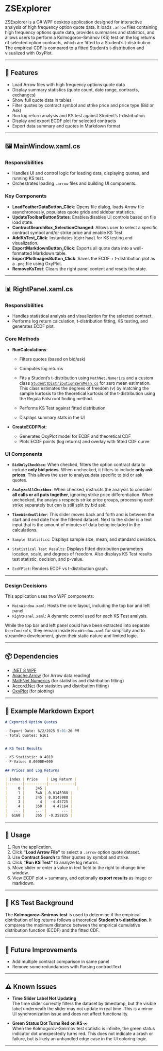 # ZSExplorer

ZSExplorer is a C# WPF desktop application designed for interactive analysis of high frequency option quote data. It loads `.arrow` files containing high frequency options quote data, provides summaries and statistics, and allows users to perform a Kolmogorov–Smirnov (KS) test on the log returns of selected option contracts, which are fitted to a Student’s t-distribution. The empirical CDF is compared to a fitted Student’s t-distribution and visualized with OxyPlot.

---

## 📁 Features

- Load Arrow files with high frequency options quote data
- Display summary statistics (quote count, date range, contracts, exchanges)
- Show full quote data in tables
- Filter quotes by contract symbol and strike price and price type (Bid or Ask)
- Run log return analysis and KS test against Student’s t-distribution
- Display and export ECDF plot for selected contracts
- Export data summary and quotes in Markdown format

---

## 🖼️ MainWindow.xaml.cs

### Responsibilities

- Handles UI and control logic for loading data, displaying quotes, and running KS test.
- Orchestrates loading `.arrow` files and building UI components.

### Key Components

- **LoadFeatherDataButton_Click**: Opens file dialog, loads Arrow file asynchronously, populates quote grids and sidebar statistics.
- **UpdateToolbarButtonStates**: Enables/disables UI controls based on file load state.
- **ContractSearchBox_SelectionChanged**: Allows user to select a specific contract symbol and/or strike price and enable KS Test.
- **AddKsTest_Click**: Instantiates `RightPanel` for KS testing and visualization.
- **ExportMarkdownButton_Click**: Exports all quote data into a well-formatted Markdown table.
- **ExportPlotImagesButton_Click**: Saves the ECDF + t-distribution plot as a `.png` file using OxyPlot.
- **RemoveKsTest**: Clears the right panel content and resets the state.

---

## 📊 RightPanel.xaml.cs

### Responsibilities

- Handles statistical analysis and visualization for the selected contract.
- Performs log return calculation, t-distribution fitting, KS testing, and generates ECDF plot.

### Core Methods

- **RunCalculations**:
  - Filters quotes (based on bid/ask)
  - Computes log returns
  - Fits a Student’s t-distribution using `MathNet.Numerics` and a custom class [`StudentTDistributionZeroMean.cs`](./ZSExplorer/Services/StudentTDistributionZeroMean.cs) for zero mean estimation. This class estimates the degrees of freedom (ν) by matching the sample kurtosis to the theoretical kurtosis of the t-distribution using the Regula Falsi root finding method.

  - Performs KS Test against fitted distribution
  - Displays summary stats in the UI

- **CreateECDFPlot**:
  - Generates OxyPlot model for ECDF and theoretical CDF
  - Plots ECDF points (log returns) and overlay with fitted CDF curve

### UI Components

- **`BidOnlyCheckbox`**: When checked, filters the option contract data to include **only bid prices**. When unchecked, it filters to include **only ask prices**. This allows the user to analyze data specific to bid or ask quotes.

- **`AnalyzeAllCheckbox`**: When checked, instructs the analysis to consider **all calls or all puts together**, ignoring strike price differentiation. When unchecked, the analysis respects strike price groups, processing each strike separately but can is still split by bid ask.

- **`TimeWindowSlider`**: This slider moves back and forth and is between the start and end date from the filtered dataset. Next to the slider is a text input that is the amount of minutes of data being included in the calculations.

- `Sample Statistics`: Displays sample size, mean, and standard deviation.
- `Statistical Test Results`: Displays fitted distribution parameters location, scale, and degrees of freedom. Also displays KS Test results test statistic, decision, and p-value.
- `EcdfPlot`: Renders ECDF vs t-distribution graph.

---

### Design Decisions

This application uses two WPF components:
- `MainWindow.xaml`: Hosts the core layout, including the top bar and left panel.
- `RightPanel.xaml`: A dynamic control used for each KS Test analysis.

While the top bar and left panel could have been extracted into separate `UserControl`s, they remain inside `MainWindow.xaml` for simplicity and to streamline development, given their static nature and limited logic.

---

## 📦 Dependencies

- [.NET 8 WPF](https://dotnet.microsoft.com/)
- [Apache.Arrow](https://arrow.apache.org/) (for Arrow data reading)
- [MathNet.Numerics](https://numerics.mathdotnet.com/) (for statistics and distribution fitting)
- [Accord.Net](http://accord-framework.net/) (for statistics and distribution fitting)
- [OxyPlot](https://oxyplot.readthedocs.io/en/latest/) (for plotting)

---

## 📝 Example Markdown Export

```markdown
# Exported Option Quotes

- Export Date: 6/2/2025 5:01:26 PM
- Total Quotes: 6161


# KS Test Results

- KS Statistic: 0.4010
- P-Value: 0.0000E+000

## Prices and Log Returns

| Index | Price    | Log Return |
|-------|----------|------------|
|     0 |     345 |              |
|     1 |     340 |-0.0145988 |
|     2 |     345 | 0.0145988 |
|     3 |       4 |  -4.45725 |
|     4 |     350 |   4.47164 |
|   ... |     ... |       ... |
|  6160 |     365 | -0.252835 |
```

---

## 🚀 Usage

1. Run the application.
2. Click **"Load Arrow File"** to select a `.arrow` option quote dataset.
3. Use **Contract Search** to filter quotes by symbol and strike.
4. Click **"Run KS Test"** to analyze log returns.
5. Move slider or enter a value in text field to the right to change time window.
6. View ECDF plot + summary, and optionally **export results** as image or markdown.

---

## 🧪 KS Test Background

The **Kolmogorov–Smirnov test** is used to determine if the empirical distribution of log returns follows a theoretical **Student’s t-distribution**. It compares the maximum distance between the empirical cumulative distribution function (ECDF) and the fitted CDF.

---

## 🧹 Future Improvements

- Add multiple contract comparison in same panel
- Remove some redundancies with Parsing contractText

---

## ⚠️ Known Issues

- **Time Slider Label Not Updating**  
  The time slider correctly filters the dataset by timestamp, but the visible label underneath the slider may not update in real time. This is a minor UI synchronization issue and does not affect functionality.

- **Green Status Dot Turns Red on KS ∞**  
  When the Kolmogorov–Smirnov test statistic is infinite, the green status indicator dot unexpectedly turns red. This does not indicate a crash or failure, but is likely an unhandled edge case in the UI coloring logic.

---